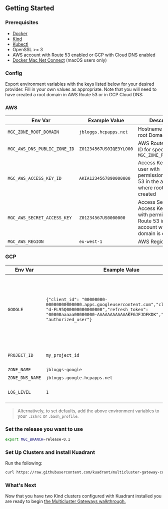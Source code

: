## Getting Started


### Prerequisites

- [Docker](https://docs.docker.com/engine/install/)
- [Kind](https://kind.sigs.k8s.io/)
- [Kubectl](https://kubernetes.io/docs/tasks/tools/)
- OpenSSL >= 3
- AWS account with Route 53 enabled or GCP with Cloud DNS enabled
- [Docker Mac Net Connect](https://github.com/chipmk/docker-mac-net-connect) (macOS users only)

### Config

Export environment variables with the keys listed below for your desired provider. Fill in your own values as appropriate. Note that you will need to have created a root domain in AWS Route 53 or in GCP Cloud DNS:

### AWS

| Env Var                      | Example Value               | Description                                                                                                 |
|------------------------------|-----------------------------|-------------------------------------------------------------------------------------------------------------|
| `MGC_ZONE_ROOT_DOMAIN`       | `jbloggs.hcpapps.net`       | Hostname for the root Domain                                                                                |
| `MGC_AWS_DNS_PUBLIC_ZONE_ID` | `Z01234567US0IQE3YLO00`     | AWS Route 53 Zone ID for specified `MGC_ZONE_ROOT_DOMAIN`                                                   |
| `MGC_AWS_ACCESS_KEY_ID`      | `AKIA1234567890000000`      | Access Key ID, for user with permissions to Route 53 in the account where root domain is created            |
| `MGC_AWS_SECRET_ACCESS_KEY`  | `Z01234567US0000000`        | Access Secret Access Key, for user with permissions to Route 53 in the account where root domain is created |
| `MGC_AWS_REGION`             | `eu-west-1`                 | AWS Region                                                                                                  |

### GCP

   | Env Var                 | Example Value          | Description                                                    |
   |-------------------------|------------------------|----------------------------------------------------------------|
   | `GOOGLE`     | `{"client_id": "00000000-00000000000000.apps.googleusercontent.com","client_secret": "d-FL95Q00000000000000","refresh_token": "00000aaaaa00000000-AAAAAAAAAAAAKFGJFJDFKDK","type": "authorized_user"}` |  This is the JSON created from either the JSON credentials created by the Google Cloud CLI or a Service account             |
   | `PROJECT_ID` | `my_project_id`   | ID to the google project |
   | `ZONE_NAME`       | `jbloggs-google`   | Zone name                          |
   | `ZONE_DNS_NAME` | `jbloggs.google.hcpapps.net`   | DNS name                        |
   | `LOG_LEVEL`              | `1`                     | Log level for the Controller                          |

>Alternatively, to set defaults, add the above environment variables to your `.zshrc` or `.bash_profile`.

### Set the release you want to use 

```bash
export MGC_BRANCH=release-0.1
```

### Set Up Clusters and install Kuadrant

Run the following:

```bash
curl https://raw.githubusercontent.com/kuadrant/multicluster-gateway-controller/${MGC_BRANCH}/hack/quickstart-setup.sh | bash
```

### What's Next

Now that you have two Kind clusters configured with Kuadrant installed you are ready to begin [the Multicluster Gateways walkthrough.](https://docs.kuadrant.io/multicluster-gateway-controller/docs/how-to/multicluster-gateways-walkthrough/)

